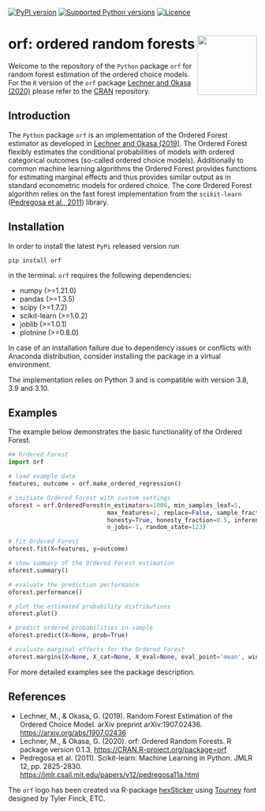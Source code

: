 [![PyPI version](https://img.shields.io/pypi/v/orf.svg)](https://pypi.org/project/orf/)
[![Supported Python versions](https://img.shields.io/pypi/pyversions/orf.svg)](https://pypi.org/project/orf/)
[![Licence](https://img.shields.io/pypi/l/orf.svg)](https://pypi.org/project/orf/)



<h1>orf: ordered random forests
<a href="https://github.com/orf-lab/orf-py"> <img src='https://raw.githubusercontent.com/fmuny/ORFpy/main/docs/images/orf-logo.png' align="right" height="120" />
</a>
</h1>


Welcome to the repository of the `Python` package `orf` for random forest estimation
of the ordered choice models. For the `R` version of the `orf` package
[Lechner and Okasa (2020)](https://cran.r-project.org/web/packages/orf/orf.pdf)
please refer to the [CRAN](https://CRAN.R-project.org/package=orf) repository.

## Introduction

The `Python` package `orf` is an implementation of the Ordered Forest estimator
as developed in [Lechner and Okasa (2019)](https://arxiv.org/abs/1907.02436).
The Ordered Forest flexibly estimates the conditional probabilities of models with
ordered categorical outcomes (so-called ordered choice models). Additionally to
common machine learning algorithms the Ordered Forest provides functions for estimating
marginal effects and thus provides similar output as in standard econometric models
for ordered choice. The core Ordered Forest algorithm relies on the fast forest
implementation from the `scikit-learn` ([Pedregosa et al., 2011](https://jmlr.csail.mit.edu/papers/v12/pedregosa11a.html))
library.

## Installation

In order to install the latest `PyPi` released version run
```
pip install orf
 ```
in the terminal. `orf` requires the following dependencies:

 * numpy (>=1.21.0)
 * pandas (>=1.3.5)
 * scipy (>=1.7.2)
 * scikit-learn (>=1.0.2)
 * joblib (>=1.0.1)
 * plotnine (>=0.8.0)

In case of an installation failure due to dependency
issues or conflicts with Anaconda distribution,
consider installing the package in a virtual
environment.

The implementation relies on Python 3 and is compatible with version 3.8, 3.9 and 3.10.

## Examples

The example below demonstrates the basic functionality of the Ordered Forest.

```python
## Ordered Forest
import orf

# load example data
features, outcome = orf.make_ordered_regression()

# initiate Ordered Forest with custom settings
oforest = orf.OrderedForest(n_estimators=1000, min_samples_leaf=5,
                            max_features=2, replace=False, sample_fraction=0.5,
                            honesty=True, honesty_fraction=0.5, inference=False,
                            n_jobs=-1, random_state=123)

# fit Ordered Forest
oforest.fit(X=features, y=outcome)

# show summary of the Ordered Forest estimation
oforest.summary()

# evaluate the prediction performance
oforest.performance()

# plot the estimated probability distributions
oforest.plot()

# predict ordered probabilities in-sample
oforest.predict(X=None, prob=True)

# evaluate marginal effects for the Ordered Forest
oforest.margins(X=None, X_cat=None, X_eval=None, eval_point='mean', window=0.1)
```

For more detailed examples see the package description.

## References

- Lechner, M., & Okasa, G. (2019). Random Forest Estimation of the Ordered Choice Model.
  arXiv preprint arXiv:1907.02436. <https://arxiv.org/abs/1907.02436>
- Lechner, M., & Okasa, G. (2020). orf: Ordered Random Forests.
  R package version 0.1.3, <https://CRAN.R-project.org/package=orf>
- Pedregosa et al. (2011). Scikit-learn: Machine Learning in Python. JMLR 12, pp. 2825-2830.
  <https://jmlr.csail.mit.edu/papers/v12/pedregosa11a.html>

The `orf` logo has been created via R-package [hexSticker](https://CRAN.R-project.org/package=hexSticker) using [Tourney](https://fonts.google.com/specimen/Tourney?query=Tyler+Finck&preview.text=orf&preview.text_type=custom) font designed by Tyler Finck, ETC.
